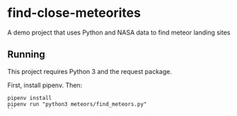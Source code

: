 # find-close-meteorites
A demo project that uses Python and NASA data to find meteor landing sites


## Running

This project requires Python 3 and the request package.

First, install pipenv. Then:

```
pipenv install
pipenv run "python3 meteors/find_meteors.py"
``
